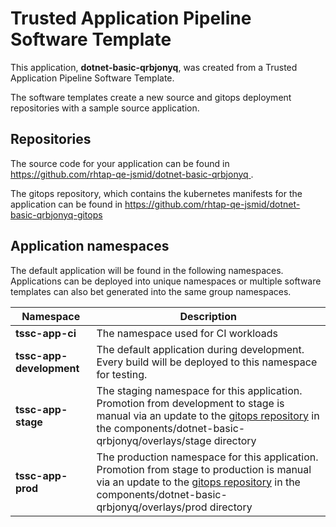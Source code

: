# Trusted Application Pipeline Software Template

This application, **dotnet-basic-qrbjonyq**, was created from a Trusted Application Pipeline Software Template.

The software templates create a new source and gitops deployment repositories with a sample source application. 

## Repositories

The source code for your application can be found in [https://github.com/rhtap-qe-jsmid/dotnet-basic-qrbjonyq ](https://github.com/rhtap-qe-jsmid/dotnet-basic-qrbjonyq ).
 
The gitops repository, which contains the kubernetes manifests for the application can be found in 
[https://github.com/rhtap-qe-jsmid/dotnet-basic-qrbjonyq-gitops ](https://github.com/rhtap-qe-jsmid/dotnet-basic-qrbjonyq-gitops ) 

## Application namespaces 

The default application will be found in the following namespaces. Applications can be deployed into unique namespaces or multiple software templates can also bet generated into the same group namespaces.  

|  Namespace   |  Description   |  
| -------- | -------- |
| **tssc-app-ci** | The namespace used for CI workloads |
| **tssc-app-development** | The default application during development. Every build will be deployed to this namespace for testing. |
| **tssc-app-stage** | The staging namespace for this application. Promotion from development to stage is manual via an update to the [gitops repository](https://github.com/rhtap-qe-jsmid/dotnet-basic-qrbjonyq-gitops ) in the components/dotnet-basic-qrbjonyq/overlays/stage directory |
| **tssc-app-prod** | The production namespace for this application. Promotion from stage to production is manual via an update to the [gitops repository](https://github.com/rhtap-qe-jsmid/dotnet-basic-qrbjonyq-gitops ) in the components/dotnet-basic-qrbjonyq/overlays/prod directory |